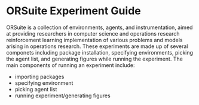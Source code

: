 # ORSuite Experiment Guide
ORSuite is a collection of environments, agents, and instrumentation, aimed at providing researchers in computer science and operations research reinforcement learning implementation of various problems and models arising in operations research. These experiments are made up of several componets including package installation, specifying environments, picking the agent list, and generating figures while running the experiment.
The main components of running an experiment include: 

- importing packages
- specifying environment
- picking agent list
- running experiment/generating figures
